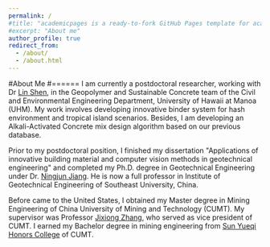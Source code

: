 ```yaml
---
permalink: /
#title: "academicpages is a ready-to-fork GitHub Pages template for academic personal websites"
#excerpt: "About me"
author_profile: true
redirect_from: 
  - /about/
  - /about.html
---
```


#About Me
#======
I am currently a postdoctoral researcher, working with Dr [Lin Shen](http://www.cee.hawaii.edu/faculty-staff-main-2/2-faculty/shen/), in the Geopolymer and Sustainable Concrete team of the Civil and Environmental Engineering Department, University of Hawaii at Manoa (UHM). My work involves developing innovative binder system for hash environment and tropical island scenarios. Besides, I am developing an Alkali-Activated Concrete mix design algorithm based on our previous database. 

Prior to my postdoctoral position, I finished my dissertation "Applications of innovative building material and computer vision methods in geotechnical engineering" and completed my Ph.D. degree in Geotechnical Engineering under Dr. [Ningjun Jiang](https://scholar.google.com/citations?user=SZ1lgQUAAAAJ&hl=en&oi=ao). He is now a full professor in Institute of Geotechnical Engineering of Southeast University, China.

Before came to the United States, I obtained my Master degree in Mining Engineering of China University of Mining and Technology (CUMT). My supervisor was Professor [Jixiong Zhang](https://www.researchgate.net/profile/Jixiong-Zhang), who served as vice president of CUMT. I earned my Bachelor degree in mining engineering from [Sun Yueqi Honors College](http://syq.cumt.edu.cn/) of CUMT. 
